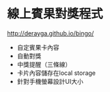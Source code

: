 # 線上賓果對獎程式

http://derayga.github.io/bingo/  

- 自定賓果卡內容
- 自動對獎
- 中獎提醒（三條線）
- 卡片內容儲存在local storage
- 針對手機螢幕設計UI大小
